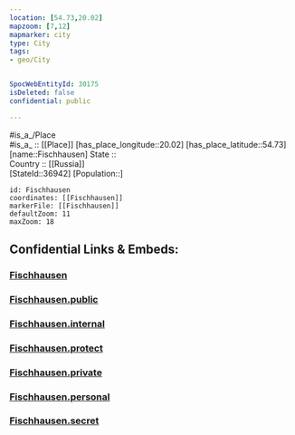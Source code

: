 ```yaml
---
location: [54.73,20.02] 
mapzoom: [7,12] 
mapmarker: city 
type: City
tags:
- geo/City


SpocWebEntityId: 30175
isDeleted: false
confidential: public

---
```

#is_a_/Place  
#is_a_ :: [[Place]] 
[has_place_longitude::20.02] 
[has_place_latitude::54.73] 
[name::Fischhausen] 
State ::  
Country :: [[Russia]]  
[StateId::36942] 
[Population::] 



```leaflet
id: Fischhausen
coordinates: [[Fischhausen]] 
markerFile: [[Fischhausen]] 
defaultZoom: 11 
maxZoom: 18
```


## Confidential Links & Embeds: 

### [Fischhausen](/_Standards/Earth/Continent/Europe/Europe~East/Russia/Russia~NorthWest/Kaliningrad~Oblast/City/Fischhausen.md) 

### [Fischhausen.public](/_public/Earth/Continent/Europe/Europe~East/Russia/Russia~NorthWest/Kaliningrad~Oblast/City/Fischhausen.public.md) 

### [Fischhausen.internal](/_internal/Earth/Continent/Europe/Europe~East/Russia/Russia~NorthWest/Kaliningrad~Oblast/City/Fischhausen.internal.md) 

### [Fischhausen.protect](/_protect/Earth/Continent/Europe/Europe~East/Russia/Russia~NorthWest/Kaliningrad~Oblast/City/Fischhausen.protect.md) 

### [Fischhausen.private](/_private/Earth/Continent/Europe/Europe~East/Russia/Russia~NorthWest/Kaliningrad~Oblast/City/Fischhausen.private.md) 

### [Fischhausen.personal](/_personal/Earth/Continent/Europe/Europe~East/Russia/Russia~NorthWest/Kaliningrad~Oblast/City/Fischhausen.personal.md) 

### [Fischhausen.secret](/_secret/Earth/Continent/Europe/Europe~East/Russia/Russia~NorthWest/Kaliningrad~Oblast/City/Fischhausen.secret.md)

